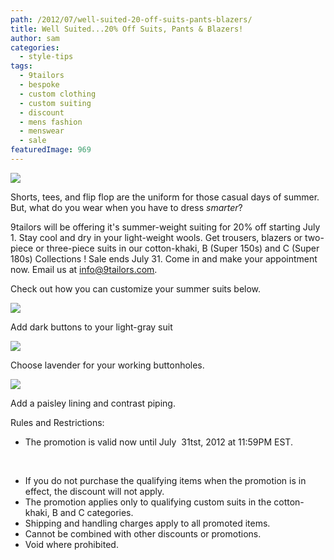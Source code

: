 ```yaml
---
path: /2012/07/well-suited-20-off-suits-pants-blazers/
title: Well Suited...20% Off Suits, Pants & Blazers!
author: sam
categories: 
  - style-tips
tags: 
  - 9tailors
  - bespoke
  - custom clothing
  - custom suiting
  - discount
  - mens fashion
  - menswear
  - sale
featuredImage: 969
---
```

[![](http://2.bp.blogspot.com/-ZORhx1UxcrM/T-yCRWKcmUI/AAAAAAAAMho/4IScWQsvCes/s640/suitsale_main_2012061.jpg)](http://2.bp.blogspot.com/-ZORhx1UxcrM/T-yCRWKcmUI/AAAAAAAAMho/4IScWQsvCes/s1600/suitsale_main_2012061.jpg)

Shorts, tees, and flip flop are the uniform for those casual days of summer. But, what do you wear when you have to dress _smarter_?

9tailors will be offering it's summer-weight suiting for 20% off starting July 1. Stay cool and dry in your light-weight wools. Get trousers, blazers or two-piece or three-piece suits in our cotton-khaki, B (Super 150s) and C (Super 180s) Collections ! Sale ends July 31. Come in and make your appointment now. Email us at [info@9tailors.com](mailto:info@9tailors.com).

Check out how you can customize your summer suits below.

[![](http://1.bp.blogspot.com/-_LTbK39tSa4/T-IMvDE2uAI/AAAAAAAAMfU/LjIWXkn-YS0/s400/20120328-9tailors-0352.jpg)](http://1.bp.blogspot.com/-_LTbK39tSa4/T-IMvDE2uAI/AAAAAAAAMfU/LjIWXkn-YS0/s1600/20120328-9tailors-0352.jpg)

Add dark buttons to your light-gray suit

[![](http://2.bp.blogspot.com/-SgNQsUvhA4c/T-IM3m8TjyI/AAAAAAAAMfk/jz1NbtzJxRM/s400/20120328-9tailors-0249.jpg)](http://2.bp.blogspot.com/-SgNQsUvhA4c/T-IM3m8TjyI/AAAAAAAAMfk/jz1NbtzJxRM/s1600/20120328-9tailors-0249.jpg)

Choose lavender for your working buttonholes.

[![](http://2.bp.blogspot.com/-pwQSLex4c_s/T-tS6chRv-I/AAAAAAAAMhQ/6FfuyKP4jIA/s400/20120328-9tailors-0475.jpg)](http://2.bp.blogspot.com/-pwQSLex4c_s/T-tS6chRv-I/AAAAAAAAMhQ/6FfuyKP4jIA/s1600/20120328-9tailors-0475.jpg)

Add a paisley lining and contrast piping.

Rules and Restrictions: 

*   The promotion is valid now until July  31tst, 2012 at 11:59PM EST.

 

*   If you do not purchase the qualifying items when the promotion is in effect, the discount will not apply.
*   The promotion applies only to qualifying custom suits in the cotton-khaki, B and C categories.
*   Shipping and handling charges apply to all promoted items.
*   Cannot be combined with other discounts or promotions. 
*   Void where prohibited.